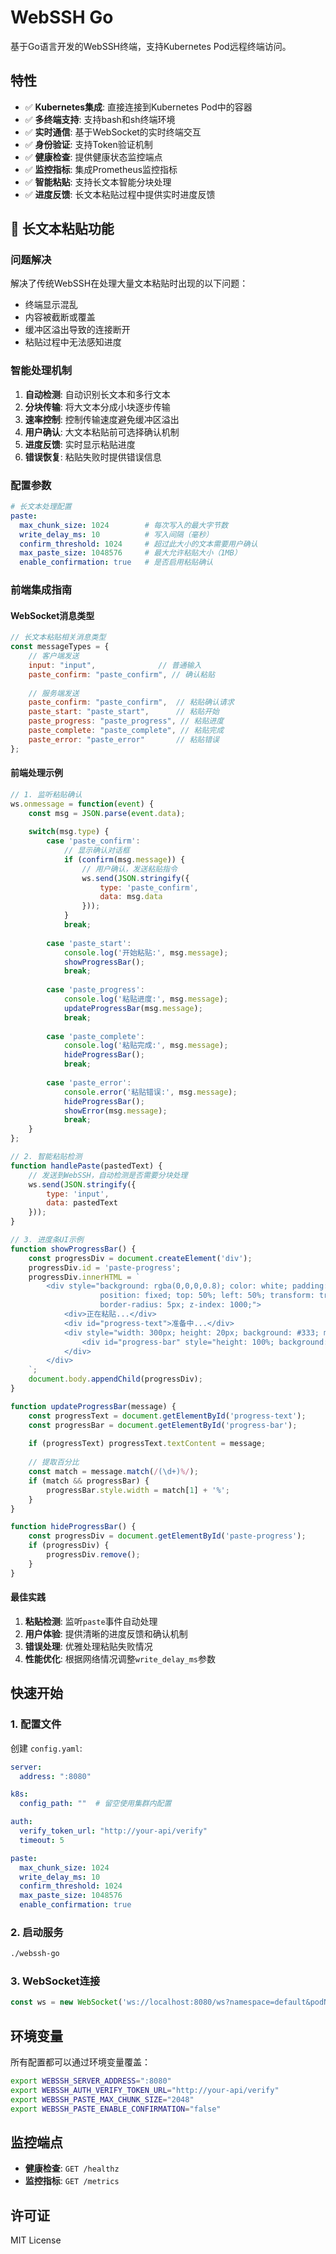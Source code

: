 # WebSSH Go

基于Go语言开发的WebSSH终端，支持Kubernetes Pod远程终端访问。

## 特性

- ✅ **Kubernetes集成**: 直接连接到Kubernetes Pod中的容器
- ✅ **多终端支持**: 支持bash和sh终端环境
- ✅ **实时通信**: 基于WebSocket的实时终端交互
- ✅ **身份验证**: 支持Token验证机制
- ✅ **健康检查**: 提供健康状态监控端点
- ✅ **监控指标**: 集成Prometheus监控指标
- ✅ **智能粘贴**: 支持长文本智能分块处理
- ✅ **进度反馈**: 长文本粘贴过程中提供实时进度反馈

## 🚀 长文本粘贴功能

### **问题解决**
解决了传统WebSSH在处理大量文本粘贴时出现的以下问题：
- 终端显示混乱
- 内容被截断或覆盖
- 缓冲区溢出导致的连接断开
- 粘贴过程中无法感知进度

### **智能处理机制**

1. **自动检测**: 自动识别长文本和多行文本
2. **分块传输**: 将大文本分成小块逐步传输
3. **速率控制**: 控制传输速度避免缓冲区溢出
4. **用户确认**: 大文本粘贴前可选择确认机制
5. **进度反馈**: 实时显示粘贴进度
6. **错误恢复**: 粘贴失败时提供错误信息

### **配置参数**

```yaml
# 长文本处理配置
paste:
  max_chunk_size: 1024        # 每次写入的最大字节数
  write_delay_ms: 10          # 写入间隔（毫秒）
  confirm_threshold: 1024     # 超过此大小的文本需要用户确认
  max_paste_size: 1048576     # 最大允许粘贴大小（1MB）
  enable_confirmation: true   # 是否启用粘贴确认
```

### **前端集成指南**

#### **WebSocket消息类型**

```javascript
// 长文本粘贴相关消息类型
const messageTypes = {
    // 客户端发送
    input: "input",              // 普通输入
    paste_confirm: "paste_confirm", // 确认粘贴
    
    // 服务端发送
    paste_confirm: "paste_confirm",  // 粘贴确认请求
    paste_start: "paste_start",      // 粘贴开始
    paste_progress: "paste_progress", // 粘贴进度
    paste_complete: "paste_complete", // 粘贴完成
    paste_error: "paste_error"       // 粘贴错误
};
```

#### **前端处理示例**

```javascript
// 1. 监听粘贴确认
ws.onmessage = function(event) {
    const msg = JSON.parse(event.data);
    
    switch(msg.type) {
        case 'paste_confirm':
            // 显示确认对话框
            if (confirm(msg.message)) {
                // 用户确认，发送粘贴指令
                ws.send(JSON.stringify({
                    type: 'paste_confirm',
                    data: msg.data
                }));
            }
            break;
            
        case 'paste_start':
            console.log('开始粘贴:', msg.message);
            showProgressBar();
            break;
            
        case 'paste_progress':
            console.log('粘贴进度:', msg.message);
            updateProgressBar(msg.message);
            break;
            
        case 'paste_complete':
            console.log('粘贴完成:', msg.message);
            hideProgressBar();
            break;
            
        case 'paste_error':
            console.error('粘贴错误:', msg.message);
            hideProgressBar();
            showError(msg.message);
            break;
    }
};

// 2. 智能粘贴检测
function handlePaste(pastedText) {
    // 发送到WebSSH，自动检测是否需要分块处理
    ws.send(JSON.stringify({
        type: 'input',
        data: pastedText
    }));
}

// 3. 进度条UI示例
function showProgressBar() {
    const progressDiv = document.createElement('div');
    progressDiv.id = 'paste-progress';
    progressDiv.innerHTML = `
        <div style="background: rgba(0,0,0,0.8); color: white; padding: 10px; 
                    position: fixed; top: 50%; left: 50%; transform: translate(-50%, -50%);
                    border-radius: 5px; z-index: 1000;">
            <div>正在粘贴...</div>
            <div id="progress-text">准备中...</div>
            <div style="width: 300px; height: 20px; background: #333; margin-top: 10px;">
                <div id="progress-bar" style="height: 100%; background: #4CAF50; width: 0%; transition: width 0.3s;"></div>
            </div>
        </div>
    `;
    document.body.appendChild(progressDiv);
}

function updateProgressBar(message) {
    const progressText = document.getElementById('progress-text');
    const progressBar = document.getElementById('progress-bar');
    
    if (progressText) progressText.textContent = message;
    
    // 提取百分比
    const match = message.match(/(\d+)%/);
    if (match && progressBar) {
        progressBar.style.width = match[1] + '%';
    }
}

function hideProgressBar() {
    const progressDiv = document.getElementById('paste-progress');
    if (progressDiv) {
        progressDiv.remove();
    }
}
```

#### **最佳实践**

1. **粘贴检测**: 监听`paste`事件自动处理
2. **用户体验**: 提供清晰的进度反馈和确认机制
3. **错误处理**: 优雅处理粘贴失败情况
4. **性能优化**: 根据网络情况调整`write_delay_ms`参数

## 快速开始

### 1. 配置文件

创建 `config.yaml`:

```yaml
server:
  address: ":8080"

k8s:
  config_path: ""  # 留空使用集群内配置

auth:
  verify_token_url: "http://your-api/verify"
  timeout: 5

paste:
  max_chunk_size: 1024
  write_delay_ms: 10
  confirm_threshold: 1024
  max_paste_size: 1048576
  enable_confirmation: true
```

### 2. 启动服务

```bash
./webssh-go
```

### 3. WebSocket连接

```javascript
const ws = new WebSocket('ws://localhost:8080/ws?namespace=default&podName=my-pod&containerName=my-container&x-token=your-token');
```

## 环境变量

所有配置都可以通过环境变量覆盖：

```bash
export WEBSSH_SERVER_ADDRESS=":8080"
export WEBSSH_AUTH_VERIFY_TOKEN_URL="http://your-api/verify"
export WEBSSH_PASTE_MAX_CHUNK_SIZE="2048"
export WEBSSH_PASTE_ENABLE_CONFIRMATION="false"
```

## 监控端点

- **健康检查**: `GET /healthz`
- **监控指标**: `GET /metrics`

## 许可证

MIT License
